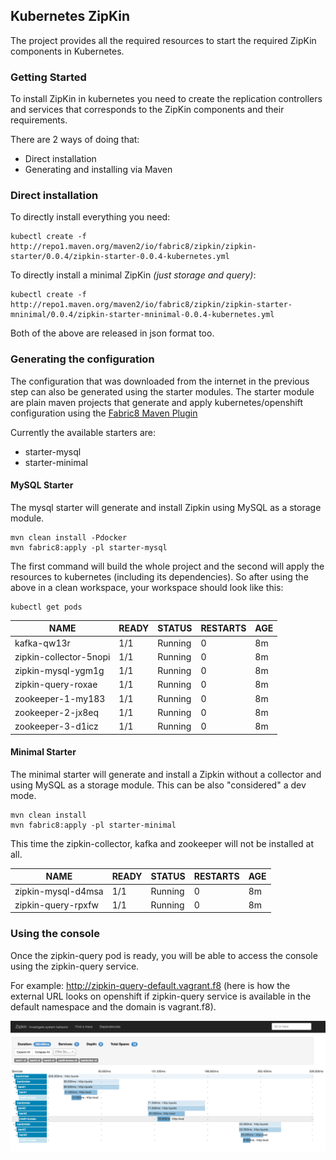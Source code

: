 Kubernetes ZipKin
-----------------

The project provides all the required resources to start the required ZipKin components in Kubernetes.

### Getting Started

To install ZipKin in kubernetes you need to create the replication controllers and services that corresponds to the ZipKin components and their requirements.

There are 2 ways of doing that:

-   Direct installation
-   Generating and installing via Maven

### Direct installation

To directly install everything you need:

    kubectl create -f http://repo1.maven.org/maven2/io/fabric8/zipkin/zipkin-starter/0.0.4/zipkin-starter-0.0.4-kubernetes.yml

To directly install a minimal ZipKin *(just storage and query)*:
                        
    kubectl create -f http://repo1.maven.org/maven2/io/fabric8/zipkin/zipkin-starter-mninimal/0.0.4/zipkin-starter-mninimal-0.0.4-kubernetes.yml

Both of the above are released in json format too.   

### Generating the configuration

The configuration that was downloaded from the internet in the previous step can also be generated using the starter modules.
The starter module are plain maven projects that generate and apply kubernetes/openshift configuration using the [Fabric8 Maven Plugin](http://fabric8.io/guide/mavenPlugin.html)

Currently the available starters are:

-   starter-mysql
-   starter-minimal

#### MySQL Starter

The mysql starter will generate and install Zipkin using MySQL as a storage module.

    mvn clean install -Pdocker
    mvn fabric8:apply -pl starter-mysql

The first command will build the whole project and the second will apply the resources to kubernetes (including its dependencies).
So after using the above in a clean workspace, your workspace should look like this:


    kubectl get pods

NAME | READY|STATUS|RESTARTS|AGE
-----|------|------|--------|---
kafka-qw13r|1/1|Running|0|8m
zipkin-collector-5nopi|1/1|Running|0|8m
zipkin-mysql-ygm1g|1/1|Running|0|8m
zipkin-query-roxae|1/1|Running|0|8m
zookeeper-1-my183|1/1|Running|0|8m
zookeeper-2-jx8eq|1/1|Running|0|8m
zookeeper-3-d1icz|1/1|Running|0|8m

#### Minimal Starter

The minimal starter will generate and install a Zipkin without a collector and using MySQL as a storage module. This can be also "considered" a dev mode.

    mvn clean install
    mvn fabric8:apply -pl starter-minimal

This time the zipkin-collector, kafka and zookeeper will not be installed at all.

NAME | READY|STATUS|RESTARTS|AGE
-----|------|------|--------|---
zipkin-mysql-d4msa|1/1|Running|0|8m
zipkin-query-rpxfw|1/1|Running|0|8m

### Using the console

Once the zipkin-query pod is ready, you will be able to access the console using the zipkin-query service.

For example: http://zipkin-query-default.vagrant.f8 (here is how the external URL looks on openshift if zipkin-query service is available in the default namespace and the domain is vagrant.f8).

![ZipKin Console](images/zipkin-console.png "Zipkin Console")
